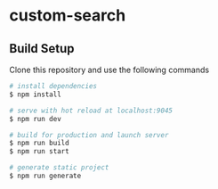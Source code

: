 # custom-search

## Build Setup

Clone this repository and use the following commands

```bash
# install dependencies
$ npm install

# serve with hot reload at localhost:9045
$ npm run dev

# build for production and launch server
$ npm run build
$ npm run start

# generate static project
$ npm run generate
```


